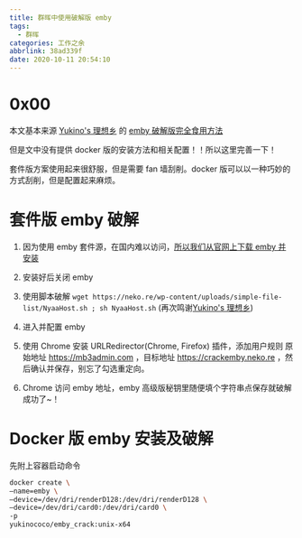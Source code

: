 ```yaml
---
title: 群晖中使用破解版 emby
tags:
  - 群晖
categories: 工作之余
abbrlink: 38ad339f
date: 2020-10-11 20:54:10
---
```


# 0x00

本文基本来源 [Yukino's 理想乡](https://neko.re/) 的 [emby 破解版完全食用方法](https://neko.re/archives/128.html)

但是文中没有提供 docker 版的安装方法和相关配置！！所以这里完善一下！

套件版方案使用起来很舒服，但是需要 fan 墙刮削。docker 版可以以一种巧妙的方式刮削，但是配置起来麻烦。

# 套件版 emby 破解

1. 因为使用 emby 套件源，在国内难以访问，[所以我们从官网上下载 emby 并安装](https://emby.media/synology-server.html)

2. 安装好后关闭 emby

3. 使用脚本破解 `wget https://neko.re/wp-content/uploads/simple-file-list/NyaaHost.sh ; sh NyaaHost.sh` (再次鸣谢[Yukino's 理想乡](https://neko.re/))

4. 进入并配置 emby

5. 使用 Chrome 安装 URLRedirector(Chrome, Firefox) 插件，添加用户规则
原始地址 https://mb3admin.com ，目标地址 https://crackemby.neko.re ，然后确认并保存，别忘了勾选重定向。

6. Chrome 访问 emby 地址，emby 高级版秘钥里随便填个字符串点保存就破解成功了\~！


# Docker 版 emby 安装及破解

先附上容器启动命令

```bash
docker create \
–name=emby \
–device=/dev/dri/renderD128:/dev/dri/renderD128 \
–device=/dev/dri/card0:/dev/dri/card0 \
-p 
yukinococo/emby_crack:unix-x64
```